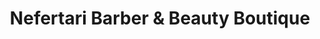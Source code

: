 ---
title: "Nefertari Barber & Beauty Boutique"
url: /milwaukee/nefertari-barber-und-beauty-boutique/
shop: Friseur
---